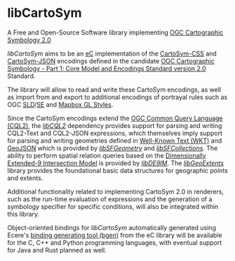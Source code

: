 # libCartoSym
A Free and Open-Source Software library implementing [OGC Cartographic Symbology 2.0](https://github.com/opengeospatial/cartographic-symbology)

_libCartoSym_ aims to be an [eC](https://ec-lang.org) implementation of the [CartoSym-CSS](https://docs.ogc.org/DRAFTS/18-067r4.html#rc-cscss) and
[CartoSym-JSON](https://docs.ogc.org/DRAFTS/18-067r4.html#rc-json) encodings defined in the candidate
[OGC Cartographic Symbology - Part 1: Core Model and Encodings Standard version 2.0](https://docs.ogc.org/DRAFTS/18-067r4.html) Standard.

The library will allow to read and write these CartoSym encodings, as well as import from and export to additional encodings of portrayal rules such as
OGC [SLD](https://portal.ogc.org/files/?artifact_id=22364)/[SE](https://portal.ogc.org/files/?artifact_id=16700) and [Mapbox GL Styles](https://docs.mapbox.com/mapbox-gl-js/guides/styles/).

Since the CartoSym encodings extend the [OGC Common Query Language (CQL2)](https://www.opengis.net/doc/IS/cql2/1.0), the [_libCQL2_](https://github.com/ecere/libCartoSym/tree/main/CQL2) dependency provides support for
parsing and writing CQL2-Text and CQL2-JSON expressions, which themselves imply support for parsing and writing geometries defined in
[Well-Known Text (WKT)](http://portal.opengeospatial.org/files/?artifact_id=25355) and [GeoJSON](https://tools.ietf.org/rfc/rfc7946.txt) which is provided by
[_libSFGeometry_](https://github.com/ecere/libCartoSym/tree/main/SFGeometry) and [_libSFCollections_](https://github.com/ecere/libCartoSym/tree/main/SFCollections).
The ability to perform spatial relation queries based on the [Dimensionally Extended-9 Intersection Model](https://en.wikipedia.org/wiki/DE-9IM) is provided by [_libDE9IM_](https://github.com/ecere/libCartoSym/tree/main/DE9IM).
The [_libGeoExtents_](https://github.com/ecere/libCartoSym/tree/main/GeoExtents) library provides the foundational basic data structures for geographic points and extents.

Additional functionality related to implementing CartoSym 2.0 in renderers, such as the run-time evaluation of expressions and the generation of a symbology specifier for specific conditions, will also be integrated within this library.

Object-oriented bindings for _libCartoSym_ automatically generated using Ecere's [binding generating tool (bgen)](https://github.com/ecere/bgen) from the eC library will be available
for the C, C++ and Python programming languages, with eventual support for Java and Rust planned as well.
